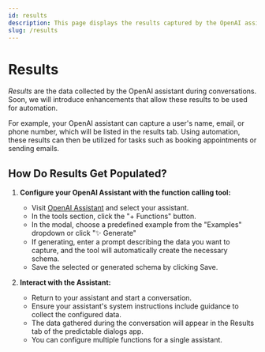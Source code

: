 ```yaml
---
id: results
description: This page displays the results captured by the OpenAI assistant from the widget embedded on your website.
slug: /results
---
```


# Results
*Results* are the data collected by the OpenAI assistant during conversations. Soon, we will introduce enhancements that allow these results to be used for automation.

For example, your OpenAI assistant can capture a user's name, email, or phone number, which will be listed in the results tab. Using automation, these results can then be utilized for tasks such as booking appointments or sending emails.

## How Do Results Get Populated?
1. **Configure your OpenAI Assistant with the function calling tool:**
    - Visit [OpenAI Assistant](https://platform.openai.com/assistants) and select your assistant.
    - In the tools section, click the "+ Functions" button.
    - In the modal, choose a predefined example from the "Examples" dropdown or click "✨ Generate"
    - If generating, enter a prompt describing the data you want to capture, and the tool will automatically create the necessary schema.
    - Save the selected or generated schema by clicking Save.
    
2. **Interact with the Assistant:** 
    - Return to your assistant and start a conversation. 
    - Ensure your assistant's system instructions include guidance to collect the configured data.
    - The data gathered during the conversation will appear in the Results tab of the predictable dialogs app.
    - You can configure multiple functions for a single assistant.